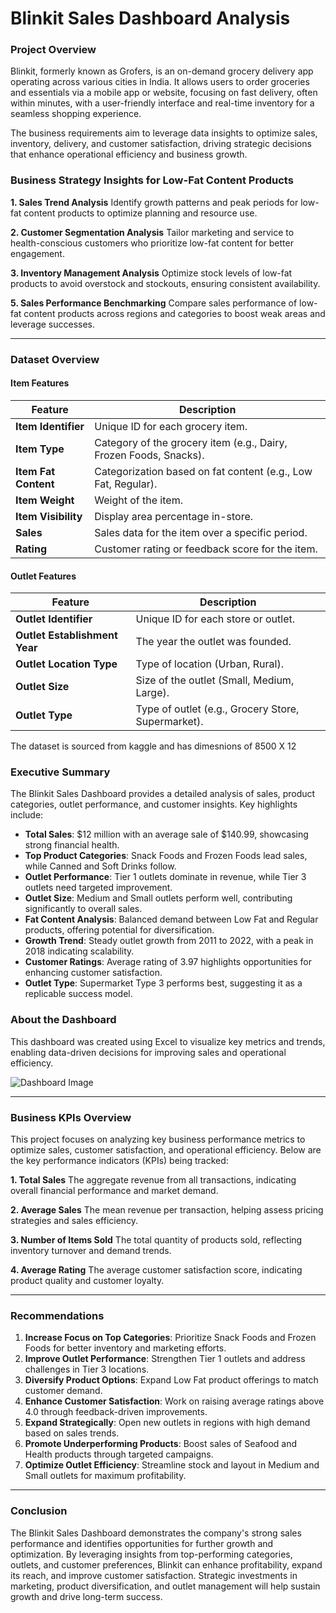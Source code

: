 # Blinkit Sales Dashboard Analysis

### Project Overview

Blinkit, formerly known as Grofers, is an on-demand grocery delivery app operating across various cities in India. It allows users to order groceries and essentials via a mobile app or website, focusing on fast delivery, often within minutes, with a user-friendly interface and real-time inventory for a seamless shopping experience.

The business requirements aim to leverage data insights to optimize sales, inventory, delivery, and customer satisfaction, driving strategic decisions that enhance operational efficiency and business growth.

### Business Strategy Insights for Low-Fat Content Products

**1. Sales Trend Analysis**
Identify growth patterns and peak periods for low-fat content products to optimize planning and resource use.

**2. Customer Segmentation Analysis**
Tailor marketing and service to health-conscious customers who prioritize low-fat content for better engagement.

**3. Inventory Management Analysis**
Optimize stock levels of low-fat products to avoid overstock and stockouts, ensuring consistent availability.

**5. Sales Performance Benchmarking**
Compare sales performance of low-fat content products across regions and categories to boost weak areas and leverage successes.

---
### Dataset Overview

#### Item Features

| **Feature**           | **Description**                                        |
|-----------------------|--------------------------------------------------------|
| **Item Identifier**    | Unique ID for each grocery item.                       |
| **Item Type**          | Category of the grocery item (e.g., Dairy, Frozen Foods, Snacks). |
| **Item Fat Content**   | Categorization based on fat content (e.g., Low Fat, Regular). |
| **Item Weight**        | Weight of the item.                                    |
| **Item Visibility**    | Display area percentage in-store.                      |
| **Sales**              | Sales data for the item over a specific period.        |
| **Rating**             | Customer rating or feedback score for the item.        |

#### Outlet Features

| **Feature**              | **Description**                                          |
|--------------------------|----------------------------------------------------------|
| **Outlet Identifier**     | Unique ID for each store or outlet.                     |
| **Outlet Establishment Year** | The year the outlet was founded.                    |
| **Outlet Location Type**  | Type of location (Urban, Rural).                        |
| **Outlet Size**           | Size of the outlet (Small, Medium, Large).              |
| **Outlet Type**           | Type of outlet (e.g., Grocery Store, Supermarket).      |

The dataset is sourced from kaggle and has dimesnions of 8500 X 12

### Executive Summary
The Blinkit Sales Dashboard provides a detailed analysis of sales, product categories, outlet performance, and customer insights. Key highlights include:

- **Total Sales**: $12 million with an average sale of $140.99, showcasing strong financial health.
- **Top Product Categories**: Snack Foods and Frozen Foods lead sales, while Canned and Soft Drinks follow.
- **Outlet Performance**: Tier 1 outlets dominate in revenue, while Tier 3 outlets need targeted improvement.
- **Outlet Size**: Medium and Small outlets perform well, contributing significantly to overall sales.
- **Fat Content Analysis**: Balanced demand between Low Fat and Regular products, offering potential for diversification.
- **Growth Trend**: Steady outlet growth from 2011 to 2022, with a peak in 2018 indicating scalability.
- **Customer Ratings**: Average rating of 3.97 highlights opportunities for enhancing customer satisfaction.
- **Outlet Type**: Supermarket Type 3 performs best, suggesting it as a replicable success model.

### About the Dashboard
This dashboard was created using Excel to visualize key metrics and trends, enabling data-driven decisions for improving sales and operational efficiency.

![Dashboard Image](https://github.com/Sree191031/Excel-Data-Analysis-Project/blob/main/Excel%20Project/Blinkit%20Dashboard.png)

---

### Business KPIs Overview

This project focuses on analyzing key business performance metrics to optimize sales, customer satisfaction, and operational efficiency. Below are the key performance indicators (KPIs) being tracked:

**1. **Total Sales****
The aggregate revenue from all transactions, indicating overall financial performance and market demand.

**2. **Average Sales****
The mean revenue per transaction, helping assess pricing strategies and sales efficiency.

**3. **Number of Items Sold****
The total quantity of products sold, reflecting inventory turnover and demand trends.

**4. **Average Rating****
The average customer satisfaction score, indicating product quality and customer loyalty.

---
### Recommendations

1. **Increase Focus on Top Categories**: Prioritize Snack Foods and Frozen Foods for better inventory and marketing efforts.  
2. **Improve Outlet Performance**: Strengthen Tier 1 outlets and address challenges in Tier 3 locations.  
3. **Diversify Product Options**: Expand Low Fat product offerings to match customer demand.  
4. **Enhance Customer Satisfaction**: Work on raising average ratings above 4.0 through feedback-driven improvements.  
5. **Expand Strategically**: Open new outlets in regions with high demand based on sales trends.  
6. **Promote Underperforming Products**: Boost sales of Seafood and Health products through targeted campaigns.  
7. **Optimize Outlet Efficiency**: Streamline stock and layout in Medium and Small outlets for maximum profitability.  
---
### Conclusion
The Blinkit Sales Dashboard demonstrates the company's strong sales performance and identifies opportunities for further growth and optimization. By leveraging insights from top-performing categories, outlets, and customer preferences, Blinkit can enhance profitability, expand its reach, and improve customer satisfaction. Strategic investments in marketing, product diversification, and outlet management will help sustain growth and drive long-term success.
